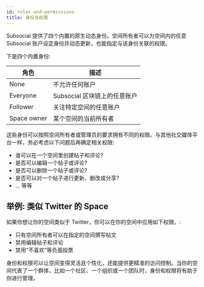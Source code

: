 ```yaml
---
id: roles-and-permissions
title: 身份与权限
---
```


Subsocial 提供了四个内置的原生动态身份。空间所有者可以为空间内的任意 Subsocial 账户设定身份并动态更新，也能指定与该身份关联的权限。

下是四个内置身份:

| 角色        | 描述                         |
| ----------- | ---------------------------- |
| None        | 不允许任何账户               |
| Everyone    | Subsocial 区块链上的任意账户 |
| Follower    | 关注特定空间的任意账户       |
| Space owner | 某个空间的当前所有者         |

这些身份可以按照空间所有者或管理员的要求拥有不同的权限。与其他社交媒体平台一样，务必考虑以下问题后再确定相关权限:

- 谁可以在一个空间里创建帖子和评论?
- 是否可以编辑一个帖子或评论?
- 是否可以删除一个帖子或评论?
- 是否可以对一个帖子进行更新、删改或分享?
- ... 等等

## 举例: 类似 Twitter 的 Space

如果你想让你的空间类似于 Twitter，你可以在你的空间中应用如下权限。:

- 只有空间所有者可以在指定的空间撰写帖文
- 禁用编辑帖子和评论
- 禁用“不喜欢”等负面投票

身份和权限可以让空间变得灵活且个性化，还能提供更精准的访问控制。当你的空间代表了一个群体，比如一个社区、一个组织或一个团队时，身份和权限将有助于你进行管理。

